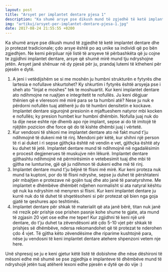 ```yaml
---
layout: post
title: "Arsyet per implantet dentare pjesa 1"
description: "Ka shumë arsye pse dikush mund të zgjedhë të ketë implantet dentare dhe jo protezat tradicionale"
img: "artikuj/arsyet-per-implantet-dentare-pjesa-1.jpg"
date: 2017-08-24 21:55:55 +0200
---
```


<p>Ka shumë arsye pse dikush mund të zgjedhë të ketë implantet dentare dhe jo protezat tradicionale; çdo arsye është po aq unike sa individi që po bën zgjedhjen. Ne kemi përpiluar një listë të arsyeve të përbashkëta që ju cojne te zgjidhni implantet dentare, arsye që shumë mirë mund tju ndryshojne jetën. Arsyet janë shënuar në  dy pjesë për ju, prandaj lutemi të ktheheni për pjesën e dytë.
</p>
<ol>
<li>A jeni i vetëdijshëm se si me  moshën ju humbni strukturën e fytyrës dhe lartesia e nofullave shkurtohet? Ky shkurtim i fytyrës është arsyeja pse i sheh ato "linjat e moshes" tek te moshuartit. Kur keni implantet dentare ato ndihmojne ne ruajtjen e integritetit te nofullës. Ju keni dëgjuar thënien që e vleresoni më mirë para se ta humbni atë? Nese ju nuk e përdorni nofullën tuaj atëherë ju do të humbni densitetin e kockave. Implantet dentare sigurojnë presionin e mjaftueshem natyror mbi kocken e nofullës; ky presion humbet kur humbni dhëmbin. Nofulla juaj nuk do ta dije nese eshte nje dhemb apo nje implant, sepse ai do të imitojë të njëjtën pozicion dhe force që do të kishte dhëmbi juaj i vërtetë.</li>
<li>Kur vendosni të shkoni me implantet dentare ato në fakt mund t'ju ndihmojnë të dukeni më të rinj. Mendoni për këtë, kur shihni një person të ri ai duket i ri sepse gjithçka është në vendin e vet, gjithçka është aty ku duhet të jetë. Implantet dentare mund të ndihmojnë në ngadalësimin e procesit degjenerues të muskujve nën lëkurë. Implantet dentare gjithashtu ndihmojnë në përmirësimin e vetebesimit tuaj dhe mbi të gjitha ne lumturine, gjë që ju ndihmon të dukeni edhe më të rinj.</li>
<li>Implantet dentare mund t'ju bëjnë të flisni më mirë. Kur keni proteza nuk mund ta kuptoni, por do të flisni ndryshe, sepse ju duhet të përshtateni për mbajtjen e protezave në gojën tuaj dhe ato janë të panatyrshme. Me implantet e dhëmbëve dhëmbët ndjehen normalisht si ata natyral kështu që nuk ka ndryshim në menyren si flisni. Kur keni implantet dentare ju kurrë nuk do të duhet të shqetësoheni si për protezat që bien nga goja gjatë te qeshures apo teshtimës.</li>
<li>Implantet dentare për shkak të materialit që ata janë bërë, titan nuk janë në rrezik për prishje ose prishen pasnje kohe shume te gjate, ata mund të zgjasin 20 vjet ose edhe me teper! Kur zgjidhni të keni një urë dentare, do t'ju duhet ta zëvendësoni atë çdo 5-10 vjet për shkak të prishjes së dhëmbëve, ndersa rekomandohet që të protezat te nderohen çdo 4 vjet. Të gjitha këto zëvendësime dhe riparime kushtojnë para, nëse ju vendosni të keni implantet dentare atehere shpenzoni vetem nje here.</li>
</ol>
<p>
Unë shpresoj se ju e keni gjetur këtë listë të dobishme dhe nëse dëshironi të mësoni edhe më shumë se pse zgjedhja e implanteve të dhëmbëve mund të ndryshojë jetën tuaj atëherë lexoni edhe pjesën e dytë qe do vije :)
</p>
